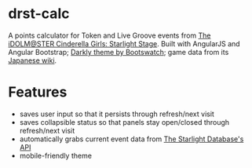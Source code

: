 # drst-calc
A points calculator for Token and Live Groove events from [The iDOLM@STER Cinderella Girls: Starlight Stage](https://en.wikipedia.org/wiki/The_Idolmaster_Cinderella_Girls:_Starlight_Stage). Built with AngularJS and Angular Bootstrap; [Darkly theme by Bootswatch](https://bootswatch.com/darkly/); game data from its [Japanese wiki](https://imascg-slstage-wiki.gamerch.com/). 

# Features
* saves user input so that it persists through refresh/next visit
* saves collapsible status so that panels stay open/closed through refresh/next visit
* automatically grabs current event data from [The Starlight Database's API](https://starlight.kirara.ca/)
* mobile-friendly theme

